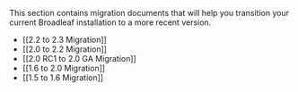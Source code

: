 This section contains migration documents that will help you transition your current Broadleaf installation to a more recent version. 

- [[2.2 to 2.3 Migration]]
- [[2.0 to 2.2 Migration]]
- [[2.0 RC1 to 2.0 GA Migration]]
- [[1.6 to 2.0 Migration]]
- [[1.5 to 1.6 Migration]]
